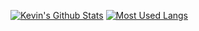 [![Kevin's Github Stats](https://github-readme-stats.vercel.app/api?username=kevinjl321&count_private=true&show_icons=true&theme=dracula)](https://github.com/anuraghazra/github-readme-stats)
[![Most Used Langs](https://github-readme-stats.vercel.app/api/top-langs/?username=kevinjl321&langs_count=8&theme=dracula&layout=compact)](https://github.com/anuraghazra/github-readme-stats)

